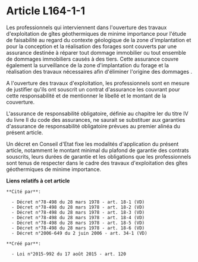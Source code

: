 # Article L164-1-1

Les professionnels qui interviennent dans l'ouverture des travaux d'exploitation de gîtes géothermiques de minime importance
pour l'étude de faisabilité au regard du contexte géologique de la zone d'implantation et pour la conception et la
réalisation des forages sont couverts par une assurance destinée à réparer tout dommage immobilier ou tout ensemble de
dommages immobiliers causés à des tiers. Cette assurance couvre également la surveillance de la zone d'implantation du forage
et la réalisation des travaux nécessaires afin d'éliminer l'origine des dommages .   

A l'ouverture des travaux d'exploitation, les professionnels sont en mesure de justifier qu'ils ont souscrit un contrat
d'assurance les couvrant pour cette responsabilité et de mentionner le libellé et le montant de la couverture. 

L'assurance de responsabilité obligatoire, définie au chapitre Ier du titre IV du livre II du code des assurances, ne saurait
se substituer aux garanties d'assurance de responsabilité obligatoire prévues au premier alinéa du présent article. 

Un décret en Conseil d'Etat fixe les modalités d'application du présent article, notamment le montant minimal du plafond de
garantie des contrats souscrits, leurs durées de garantie et les obligations que les professionnels sont tenus de respecter
dans le cadre des travaux d'exploitation des gîtes géothermiques de minime importance.

**Liens relatifs à cet article**

	**Cité par**:

	  - Décret n°78-498 du 28 mars 1978 - art. 18-1 (VD)
	  - Décret n°78-498 du 28 mars 1978 - art. 18-2 (VD)
	  - Décret n°78-498 du 28 mars 1978 - art. 18-3 (VD)
	  - Décret n°78-498 du 28 mars 1978 - art. 18-4 (VD)
	  - Décret n°78-498 du 28 mars 1978 - art. 18-5 (VD)
	  - Décret n°78-498 du 28 mars 1978 - art. 18-6 (VD)
	  - Décret n°2006-649 du 2 juin 2006 - art. 34-1 (VD)

	**Créé par**:

	  - Loi n°2015-992 du 17 août 2015 - art. 120
